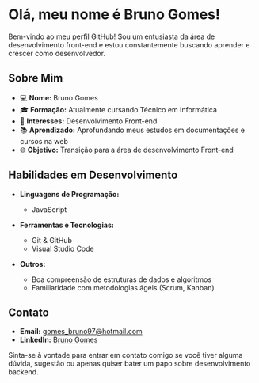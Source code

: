 # Olá, meu nome é Bruno Gomes!

Bem-vindo ao meu perfil GitHub! Sou um entusiasta da área de desenvolvimento front-end e estou constantemente buscando aprender e crescer como desenvolvedor.

## Sobre Mim

- 💻 **Nome:** Bruno Gomes
- 🎓 **Formação:** Atualmente cursando Técnico em Informática
- 🌱 **Interesses:** Desenvolvimento Front-end
- 📚 **Aprendizado:** Aprofundando meus estudos em documentações e cursos na web
- 🌐 **Objetivo:** Transição para a área de desenvolvimento Front-end

## Habilidades em Desenvolvimento

- **Linguagens de Programação:**
  - JavaScript

- **Ferramentas e Tecnologias:**
  - Git & GitHub
  - Visual Studio Code

- **Outros:**
  - Boa compreensão de estruturas de dados e algoritmos
  - Familiaridade com metodologias ágeis (Scrum, Kanban)

## Contato

- **Email:** [gomes_bruno97@hotmail.com](mailto:gomes_bruno97@hotmail.com)
- **LinkedIn:** [Bruno Gomes](https://www.linkedin.com/in/brunogs97/)

Sinta-se à vontade para entrar em contato comigo se você tiver alguma dúvida, sugestão ou apenas quiser bater um papo sobre desenvolvimento backend.

